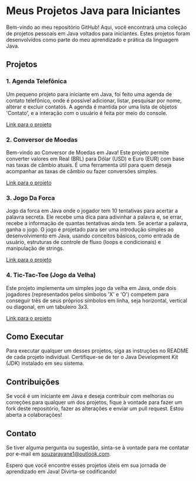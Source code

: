 # Meus Projetos Java para Iniciantes

Bem-vindo ao meu repositório GitHub! Aqui, você encontrará uma coleção de projetos pessoais em Java voltados para iniciantes. Estes projetos foram desenvolvidos como parte do meu aprendizado e prática da linguagem Java.

## Projetos

### 1. Agenda Telefônica

Um pequeno projeto para iniciante em Java, foi feito uma agenda de contato telefônico, onde é possível adicionar, listar, pesquisar por nome, alterar e excluir contatos. A agenda é mantida por uma lista de objetos 'Contato', e a interação com o usuário é feita por meio do console.

[Link para o projeto](https://github.com/souzarayane/Java-Iniciante/tree/main/agenda)

### 2. Conversor de Moedas

Bem-vindo ao Conversor de Moedas em Java! Este projeto permite converter valores em Real (BRL) para Dólar (USD) e Euro (EUR) com base nas taxas de câmbio atuais. É uma ferramenta útil para quem deseja acompanhar as taxas de câmbio ou fazer conversões simples.

[Link para o projeto](https://github.com/souzarayane/Java-Iniciante/tree/main/conversorDeMoedas)

### 3. Jogo Da Forca

Jogo da forca em Java onde o jogador tem 10 tentativas para acertar a palavra secreta. Ele recebe uma dica para adivinhar a palavra e, se errar, recebe a informação de quantas tentativas ainda tem. Se acertar a palavra, ganha o jogo. O jogo é projetado para ser uma introdução simples ao desenvolvimento em Java, usando conceitos básicos, como entrada de usuário, estruturas de controle de fluxo (loops e condicionais) e manipulação de strings.

[Link para o projeto](https://github.com/souzarayane/Java-Iniciante/tree/main/jogoDaForca)

### 4. Tic-Tac-Toe (Jogo da Velha)

Este projeto implementa um simples jogo da velha em Java, onde dois jogadores (representados pelos símbolos 'X' e 'O') competem para conseguir três de seus próprios símbolos em linha, 
seja horizontal, vertical ou diagonal, em um tabuleiro 3x3.

[Link para o projeto](https://github.com/souzarayane/Java-Iniciante/tree/main/jogoDaVelha)

## Como Executar

Para executar qualquer um desses projetos, siga as instruções no README de cada projeto individual. Certifique-se de ter o Java Development Kit (JDK) instalado em seu sistema.

## Contribuições

Se você é um iniciante em Java e deseja contribuir com melhorias ou correções para qualquer um dos projetos, fique à vontade para fazer um fork deste repositório, fazer as alterações e enviar um pull request. Estou aberta a colaborações!

## Contato

Se tiver alguma pergunta ou sugestão, sinta-se à vontade para me contatar por e-mail em souzarayane1@outlook.com.

Espero que você encontre esses projetos úteis em sua jornada de aprendizado em Java! Divirta-se codificando!

